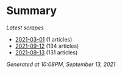 # Summary
*Latest scrapes*
* [2021-03-01](https://github.com/nuuuwan/news_lk/blob/data/news_lk.2021-03-01.json) (1 articles)
* [2021-09-12](https://github.com/nuuuwan/news_lk/blob/data/news_lk.2021-09-12.json) (134 articles)
* [2021-09-13](https://github.com/nuuuwan/news_lk/blob/data/news_lk.2021-09-13.json) (131 articles)

*Generated at 10:08PM, September 13, 2021*